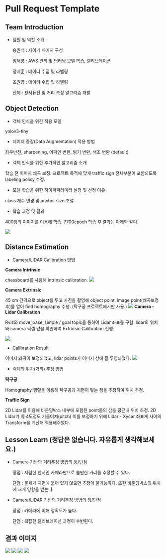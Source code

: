 # Pull Request Template

## Team Introduction
- 팀원 및 역할 소개

    송원석 : 자이카 패키지 구성

    임해룡 : AWS 관리 및 딥러닝 모델 학습, 캘리브레이션

    정지훈 : 데이터 수집 및 라벨링

    조원영 : 데이터 수집 및 라벨링

    전체 : 센서퓨전 및 거리 측정 알고리즘 개발

## Object Detection
- 객체 인식을 위한 적용 모델

yolov3-tiny

- 데이터 증강(Data Augmentation) 적용 방법

좌우반전, sharpening, 어파인 변환, 밝기 변환, 색조 변환 (default)

- 객체 인식을 위한 추가적인 알고리즘 소개

학습 전 이미지 왜곡 보정.
프로젝트 목적에 맞게 traffic sign 전체부분이 포함되도록 labeling policy 수정.

- 모델 학습을 위한 하이퍼파라미터 설정 및 선정 이유

class 개수 변경 및 anchor size 조절.

- 학습 과정 및 결과

400장의 이미지를 이용해 학습. 7700epoch 학습 후 결과는 아래와 같다.

![](./images/accuracy.png)

## Distance Estimation
- Camera/LiDAR Calibration 방법

**Camera Intrinsic**

chessboard를 사용해 intrinsic calibration.
![](./images/intrinsic.jpg)

**Camera Extrinsic**

45 cm 간격으로 object를 두고 사진을 촬영해 object point, image point(왜곡보정 후)를 얻어 find homography 수행.
(탁구공 프로젝트에서만 사용.)
![](./images/camera_extrinsic.png)
**Camera - Lidar Calibration**

Rviz와 move_base_simple / goal topic을 통하여 Lidar 좌표를 구함.
lidar의 위치와 camera 픽셀 값을 확인하여 Extrinsic Calibration 진행.

![](./images/camera_lidar_extrinsic.png)

- Calibration Result

이미지 왜곡이 보정되었고, lidar points가 이미지 상에 잘 투영되었다.
![](./images/result.png)

- 객체의 위치(거리) 추정 방법

**탁구공**

Homography 행렬을 이용해 탁구공과 지면이 닿는 점을 추정하여 위치 추정.

**Traffic Sign**

2D Lidar를 이용해 바운딩박스 내부에 포함된 point들의 값을 평균내 위치 추정.
2D Lidar가 약 4도정도 기울어져(pitch) 이를 보정하기 위해 Lidar - Xycar 좌표계 사이의 Transform을 계산해 적용해주었다.

## Lesson Learn (정답은 없습니다. 자유롭게 생각해보세요.)

- Camera 기반의 거리추정 방법의 장/단점

    장점 : 저렴한 센서인 카메라만으로 쓸만한 거리를 추정할 수 있다. 

    단점 : 물체가 지면에 붙어 있지 않으면 추정이 불가능하다. 또한 바운딩박스의 위치에 크게 영향을 받는다.

- Camera/LiDAR 기반의 거리추정 방법의 장/단점

    장점 : 카메라에 비해 정확도가 높다. 

    단점 : 복잡한 캘리브레이션 과정이 수반된다.

## 결과 이미지

![](./images/contest_1.png)
![](./images/contest_1_prt.png)
![](./images/contest_2.png)
![](./images/contest_2_prt.png)
